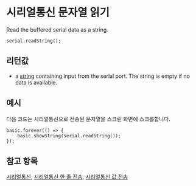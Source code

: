 # 시리얼통신 문자열 읽기

Read the buffered serial data as a string.

```sig
serial.readString();
```

## 리턴값

* a [string](/types/string) containing input from the serial port. The string is empty if no data is available.

## 예시

다음 코드는 시리얼통신으로 전송된 문자열을 스크린 화면에 스크롤합니다.

```blocks
basic.forever(() => {
    basic.showString(serial.readString());
});
```

## 참고 항목

[시리얼통신](/device/serial), [시리얼통신 한 줄 전송](/reference/serial/write-line), [시리얼통신 값 전송](/reference/serial/write-value)